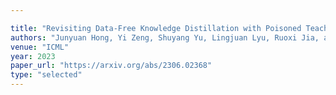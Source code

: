 ```yaml
---

title: "Revisiting Data-Free Knowledge Distillation with Poisoned Teachers."
authors: "Junyuan Hong, Yi Zeng, Shuyang Yu, Lingjuan Lyu, Ruoxi Jia, and Jiayu Zhou"
venue: "ICML"
year: 2023
paper_url: "https://arxiv.org/abs/2306.02368"
type: "selected"
---
```

